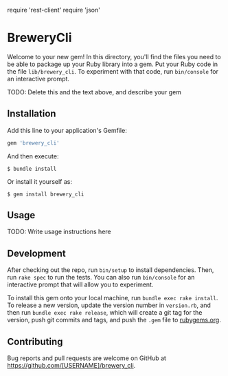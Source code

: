 require 'rest-client'
require 'json'


# BreweryCli

Welcome to your new gem! In this directory, you'll find the files you need to be able to package up your Ruby library into a gem. Put your Ruby code in the file `lib/brewery_cli`. To experiment with that code, run `bin/console` for an interactive prompt.

TODO: Delete this and the text above, and describe your gem

## Installation

Add this line to your application's Gemfile:

```ruby
gem 'brewery_cli'
```

And then execute:

    $ bundle install

Or install it yourself as:

    $ gem install brewery_cli

## Usage

TODO: Write usage instructions here

## Development

After checking out the repo, run `bin/setup` to install dependencies. Then, run `rake spec` to run the tests. You can also run `bin/console` for an interactive prompt that will allow you to experiment.

To install this gem onto your local machine, run `bundle exec rake install`. To release a new version, update the version number in `version.rb`, and then run `bundle exec rake release`, which will create a git tag for the version, push git commits and tags, and push the `.gem` file to [rubygems.org](https://rubygems.org).

## Contributing

Bug reports and pull requests are welcome on GitHub at https://github.com/[USERNAME]/brewery_cli.

